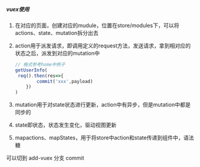 
##### vuex使用

1. 在对应的页面，创建对应的mudule，位置在store/modules下，可以将actions、state、mutation拆分出去

2. action用于派发请求，即调用定义的request方法，发送请求，拿到相对应的状态之后，派发到对应的mutation中

   ```js
   // 格式参考home中例子
   getUserInfo(
   	req().then(res=>{
           commit('xxx',payload)
       })
   )
   ```

3. mutation用于对state状态进行更新，action中有异步，但是mutation中都是同步的

4. state即状态，状态发生变化，驱动视图更新

5. mapactions、mapStates，用于将store中action和state传递到组件中，语法糖

可以切到 add-vuex 分支 commit  